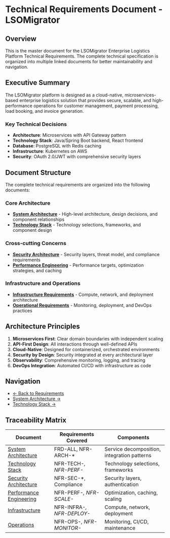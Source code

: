 # Technical Requirements Document - LSOMigrator

## Overview

This is the master document for the LSOMigrator Enterprise Logistics Platform Technical Requirements. The complete technical specification is organized into multiple linked documents for better maintainability and navigation.

## Executive Summary

The LSOMigrator platform is designed as a cloud-native, microservices-based enterprise logistics solution that provides secure, scalable, and high-performance operations for customer management, payment processing, load booking, and invoice generation.

### Key Technical Decisions
- **Architecture**: Microservices with API Gateway pattern
- **Technology Stack**: Java/Spring Boot backend, React frontend
- **Database**: PostgreSQL with Redis caching
- **Infrastructure**: Kubernetes on AWS
- **Security**: OAuth 2.0/JWT with comprehensive security layers

## Document Structure

The complete technical requirements are organized into the following documents:

### Core Architecture
- **[System Architecture](./trd_architecture.md)** - High-level architecture, design decisions, and component relationships
- **[Technology Stack](./trd_technology_stack.md)** - Technology selections, frameworks, and component design

### Cross-cutting Concerns
- **[Security Architecture](./trd_security.md)** - Security layers, threat model, and compliance requirements
- **[Performance Engineering](./trd_performance.md)** - Performance targets, optimization strategies, and caching

### Infrastructure and Operations
- **[Infrastructure Requirements](./trd_infrastructure.md)** - Compute, network, and deployment architecture
- **[Operational Requirements](./trd_operations.md)** - Monitoring, deployment, and DevOps practices

## Architecture Principles

1. **Microservices First**: Clear domain boundaries with independent scaling
2. **API-First Design**: All interactions through well-defined APIs
3. **Cloud-Native**: Designed for containerized, orchestrated environments
4. **Security by Design**: Security integrated at every architectural layer
5. **Observability**: Comprehensive monitoring, logging, and tracing
6. **DevOps Integration**: Automated CI/CD with infrastructure as code

## Navigation

- [← Back to Requirements](../Requirements/)
- [System Architecture →](./trd_architecture.md)
- [Technology Stack →](./trd_technology_stack.md)

## Traceability Matrix

| Document | Requirements Covered | Components |
|----------|---------------------|------------|
| [System Architecture](./trd_architecture.md) | FRD-ALL, NFR-ARCH-* | Service decomposition, integration patterns |
| [Technology Stack](./trd_technology_stack.md) | NFR-TECH-*, NFR-PERF-* | Technology selections, frameworks |
| [Security Architecture](./trd_security.md) | NFR-SEC-*, Compliance | Security layers, authentication |
| [Performance Engineering](./trd_performance.md) | NFR-PERF-*, NFR-SCALE-* | Optimization, caching, scaling |
| [Infrastructure](./trd_infrastructure.md) | NFR-INFRA-*, NFR-DEPLOY-* | Compute, network, deployment |
| [Operations](./trd_operations.md) | NFR-OPS-*, NFR-MONITOR-* | Monitoring, CI/CD, maintenance |